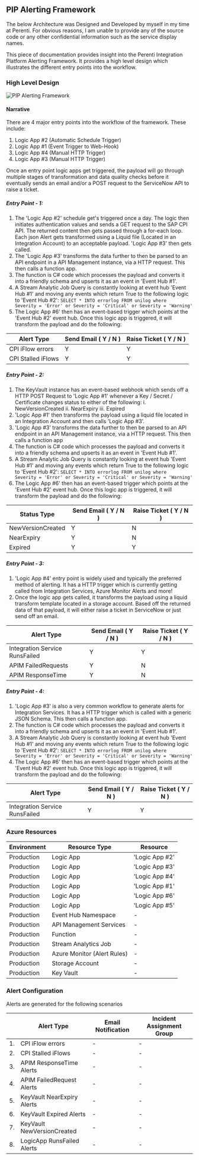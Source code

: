 ## PIP Alerting Framework
The below Architecture was Designed and Developed by myself in my time at Perenti. For obvious reasons, I am unable to provide any of the source code or any other confidential information such as the service display names.

This piece of documentation provides insight into the Perenti Integration Platform Alerting Framework. It provides a high level design which illustrates the different entry points into the workflow.

### High Level Design
![PIP Alerting Framework](https://github.com/AidenOliver1/Alerting_Framework/assets/94108662/e7025637-a009-4e42-87aa-5161b5a04e9f)


#### Narrative
There are 4 major entry points into the workflow of the framework. These include:
1. Logic App #2 (Automatic Schedule Trigger)
2. Logic App #1 (Event Trigger to Web-Hook)
3. Logic App #4 (Manual HTTP Trigger)
4. Logic App #3 (Manual HTTP Trigger)

Once an entry point logic apps get triggered, the payload will go through multiple stages of transformation and data quality checks before it eventually sends an email and/or a POST request to the ServiceNow API to raise a ticket.
 
##### Entry Point - 1:
1. The 'Logic App #2' schedule get's triggered once a day. The logic then initiates authentication values and sends a GET request to the SAP CPI API. The  returned content then gets passed through a for-each loop. Each json Alert gets transformed using a Liquid file (Located in an Integration Account) to an acceptable payload. 'Logic App #3'  then gets called.
2. The 'Logic App #3' transforms the data further to then be parsed to an API endpoint in a API Management instance, via a HTTP request. This then calls a function app.
3. The function is C# code which processes the payload and converts it into a friendly schema and upserts it as an event in 'Event Hub #1'.
4. A Stream Analytic Job Query is constantly looking at event hub 'Event Hub #1' and moving any events which return True to the following logic to 'Event Hub #2':
`SELECT
    *
INTO
    errorlog
FROM
    unilog
where 
    Severity = 'Error' or Severity = 'Critical' or Severity = 'Warning'`
5. The Logic App #6' then has an event-based trigger which points at the 'Event Hub #2' event hub. Once this logic app is triggered, it will transform the payload and do the following:

| Alert Type | Send Email ( Y / N ) | Raise Ticket ( Y / N )
|---|---|---|
| CPI iFlow errors | Y | Y |
| CPI Stalled iFlows | Y | Y |
##### Entry Point - 2:
1. The KeyVault instance has an event-based webhook which sends off a HTTP POST Request to 'Logic App #1' whenever a Key / Secret / Certificate changes status to either of the following:
i. NewVersionCreated
ii. NearExpiry
iii. Expired 
2. 'Logic App #1' then transforms the payload using a liquid file located in an Integration Account and then calls 'Logic App #3'.
3. 'Logic App #3' transforms the data further to then be parsed to an API endpoint in an API Management instance, via a HTTP request. This then calls a function app
4. The function is C# code which processes the payload and converts it into a friendly schema and upserts it as an event in 'Event Hub #1'.
5. A Stream Analytic Job Query is constantly looking at event hub 'Event Hub #1' and moving any events which return True to the following logic to 'Event Hub #2':
`SELECT
    *
INTO
    errorlog
FROM
    unilog
where 
    Severity = 'Error' or Severity = 'Critical' or Severity = 'Warning'`
6. The Logic App #6' then has an event-based trigger which points at the 'Event Hub #2' event hub. Once this logic app is triggered, it will transform the payload and do the following:

| Status Type | Send Email ( Y / N ) | Raise Ticket ( Y / N )
|---|---|---|
| NewVersionCreated | Y | N |
| NearExpiry | Y | N |
| Expired | Y | Y |

##### Entry Point - 3:
1. 'Logic App #4' entry point is widely used and typically the preferred method of alerting. It has a HTTP trigger which is currently getting called from Integration Services, Azure Monitor Alerts and more! 
2. Once the logic app gets called, it transforms the payload using a liquid transform template located in a storage account. Based off the returned data of that payload, it will either raise a ticket in ServiceNow or just send off an email.

| Alert Type | Send Email ( Y / N ) | Raise Ticket ( Y / N )
|---|---|---|
| Integration Service RunsFailed | Y | Y |
| APIM FailedRequests | Y | N |
| APIM ResponseTime | Y | N |
 
##### Entry Point - 4:
1. 'Logic App #3' is also a very common workflow to generate alerts for Integration Services. It has a HTTP trigger which is called with a generic JSON Schema. This then calls a function app.
2. The function is C# code which processes the payload and converts it into a friendly schema and upserts it as an event in 'Event Hub #1'.
3. A Stream Analytic Job Query is constantly looking at event hub 'Event Hub #1' and moving any events which return True to the following logic to 'Event Hub #2':
`SELECT
    *
INTO
    errorlog
FROM
    unilog
where 
    Severity = 'Error' or Severity = 'Critical' or Severity = 'Warning'`
4. The Logic App #6' then has an event-based trigger which points at the 'Event Hub #2' event hub. Once this logic app is triggered, it will transform the payload and do the following:

| Alert Type | Send Email ( Y / N ) | Raise Ticket ( Y / N )
|---|---|---|
| Integration Service RunsFailed | Y | Y |

### Azure Resources
| Environment	| Resource Type	| Resource |
|---|---|---|
| Production | Logic App | 'Logic App #2' | 
| Production | Logic App | 'Logic App #3' | 
| Production | Logic App | 'Logic App #4' |  
| Production | Logic App | 'Logic App #1' |  
| Production | Logic App | 'Logic App #6' | 
| Production | Logic App | 'Logic App #5' | 
| Production | Event Hub Namespace | - |
| Production | API Management Services | - | 
| Production | Function | - | 
| Production | Stream Analytics Job | - | 
| Production | Azure Monitor (Alert Rules) | - |
| Production | Storage Account | - |
| Production | Key Vault | - |

### Alert Configuration

Alerts are generated for the following scenarios

||Alert Type|Email Notification| Incident Assignment Group
|---|---|---|---|
|1. | CPI iFlow errors | - | -
|2. | CPI Stalled iFlows | - | -
|3. | APIM ResponseTime Alerts | - | -
|4. | APIM FailedRequest Alerts | - | -
|5. | KeyVault NearExpiry Alerts | - | -
|6. | KeyVault Expired Alerts | - | -
|7. | KeyVault NewVersionCreated | - | -
|8. | LogicApp RunsFailed Alerts | - | -














